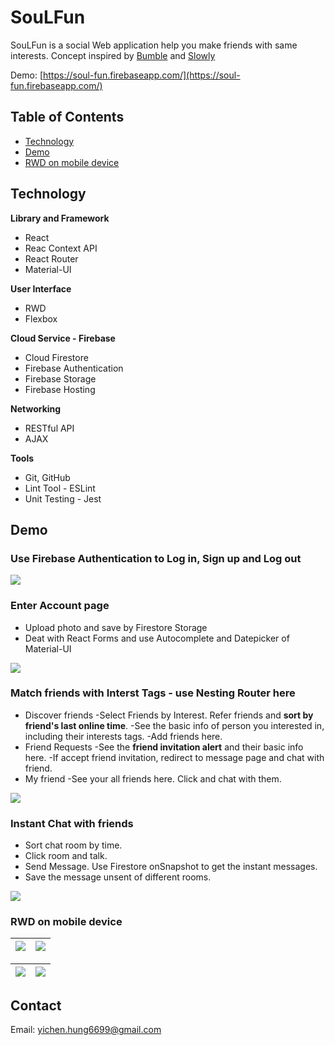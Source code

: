 # SouLFun

SouLFun is a social Web application help you make friends with same interests. Concept inspired by [Bumble](https://bumble.com/) and [Slowly](https://www.getslowly.com/en/)

Demo: [https://soul-fun.firebaseapp.com/](https://soul-fun.firebaseapp.com/)

## Table of Contents
- [Technology](#Technology)
- [Demo](#Demo)
- [RWD on mobile device](#RWD-on-mobile-device)

## Technology
**Library and Framework**
* React 
* Reac Context API
* React Router
* Material-UI

**User Interface**
* RWD
* Flexbox

**Cloud Service - Firebase**
* Cloud Firestore
* Firebase Authentication
* Firebase Storage
* Firebase Hosting

**Networking**
* RESTful API
* AJAX

**Tools**
* Git, GitHub
* Lint Tool - ESLint
* Unit Testing - Jest

## Demo
### Use Firebase Authentication to Log in, Sign up and Log out
![](https://i.imgur.com/yDasNNM.png)

### Enter Account page
* Upload photo and save by Firestore Storage
* Deat with React Forms and use Autocomplete and Datepicker of Material-UI

![](https://i.imgur.com/XcFd4yz.png)

### Match friends with Interst Tags - use Nesting Router here

* Discover friends
-Select Friends by Interest. Refer friends and **sort by friend's last online time**.
-See the basic info of person you interested in, including their interests tags.
-Add friends here.
* Friend Requests
-See the **friend invitation alert** and their basic info here.
-If accept friend invitation, redirect to message page and chat with friend.
* My friend
-See your all friends here. Click and chat with them.

![](https://i.imgur.com/otMoOKW.gif)


### Instant Chat with friends
- Sort chat room by time.
- Click room and talk.
- Send Message. Use Firestore onSnapshot to get the instant messages.
- Save the message unsent of different rooms.

![](https://i.imgur.com/V05D92U.gif)

### RWD on mobile device


| ![](https://i.imgur.com/FXSsv7W.png)| ![](https://i.imgur.com/EaWU9Hl.png) | 
| -------- | -------- | 

| ![](https://i.imgur.com/h6wdoZQ.png) | ![](https://i.imgur.com/4FF7oUT.png) | 
| -------- | -------- | 

## Contact
Email: yichen.hung6699@gmail.com
